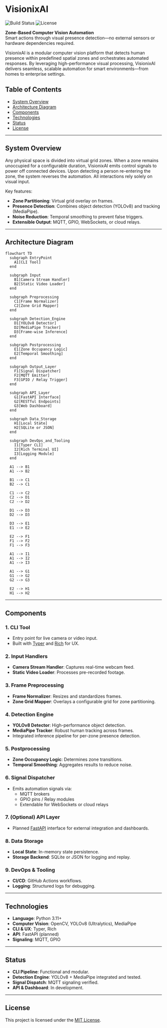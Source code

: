 # VisionixAI

![Build Status](https://img.shields.io/github/actions/workflow/status/yourusername/visionixai/ci.yml?branch=main)
![License](https://img.shields.io/github/license/yourusername/visionixai)

**Zone-Based Computer Vision Automation**  
Smart actions through visual presence detection—no external sensors or hardware dependencies required.

VisionixAI is a modular computer vision platform that detects human presence within predefined spatial zones and orchestrates automated responses. By leveraging high-performance visual processing, VisionixAI delivers seamless, scalable automation for smart environments—from homes to enterprise settings.

## Table of Contents

- [System Overview](#system-overview)
- [Architecture Diagram](#architecture-diagram)
- [Components](#components)
- [Technologies](#technologies)
- [Status](#status)
- [License](#license)

---

## System Overview

Any physical space is divided into virtual grid zones. When a zone remains unoccupied for a configurable duration, VisionixAI emits control signals to power off connected devices. Upon detecting a person re-entering the zone, the system reverses the automation. All interactions rely solely on visual input.

Key features:

- **Zone Partitioning**: Virtual grid overlay on frames.
- **Presence Detection**: Combines object detection (YOLOv8) and tracking (MediaPipe).
- **Noise Reduction**: Temporal smoothing to prevent false triggers.
- **Extensible Output**: MQTT, GPIO, WebSockets, or cloud relays.

---

## Architecture Diagram

```mermaid
flowchart TD
  subgraph EntryPoint
    A1[CLI Tool]
  end

  subgraph Input
    B1[Camera Stream Handler]
    B2[Static Video Loader]
  end

  subgraph Preprocessing
    C1[Frame Normalizer]
    C2[Zone Grid Mapper]
  end

  subgraph Detection_Engine
    D1[YOLOv8 Detector]
    D2[MediaPipe Tracker]
    D3[Frame-wise Inference]
  end

  subgraph Postprocessing
    E1[Zone Occupancy Logic]
    E2[Temporal Smoothing]
  end

  subgraph Output_Layer
    F1[Signal Dispatcher]
    F2[MQTT Emitter]
    F3[GPIO / Relay Trigger]
  end

  subgraph API_Layer
    G1[FastAPI Interface]
    G2[RESTful Endpoints]
    G3[Web Dashboard]
  end

  subgraph Data_Storage
    H1[Local State]
    H2[SQLite or JSON]
  end

  subgraph DevOps_and_Tooling
    I1[Typer CLI]
    I2[Rich Terminal UI]
    I3[Logging Module]
  end

  A1 --> B1
  A1 --> B2

  B1 --> C1
  B2 --> C1

  C1 --> C2
  C2 --> D1
  C2 --> D2

  D1 --> D3
  D2 --> D3

  D3 --> E1
  E1 --> E2

  E2 --> F1
  F1 --> F2
  F1 --> F3

  A1 --> I1
  A1 --> I2
  A1 --> I3

  A1 --> G1
  G1 --> G2
  G2 --> G3

  E2 --> H1
  H1 --> H2
```  

---

## Components

### 1. CLI Tool
- Entry point for live camera or video input.
- Built with [Typer](https://typer.tiangolo.com) and [Rich](https://rich.readthedocs.io/) for UX.

### 2. Input Handlers
- **Camera Stream Handler**: Captures real-time webcam feed.
- **Static Video Loader**: Processes pre-recorded footage.

### 3. Frame Preprocessing
- **Frame Normalizer**: Resizes and standardizes frames.
- **Zone Grid Mapper**: Overlays a configurable grid for zone partitioning.

### 4. Detection Engine
- **YOLOv8 Detector**: High-performance object detection.
- **MediaPipe Tracker**: Robust human tracking across frames.
- Integrated inference pipeline for per-zone presence detection.

### 5. Postprocessing
- **Zone Occupancy Logic**: Determines zone transitions.
- **Temporal Smoothing**: Aggregates results to reduce noise.

### 6. Signal Dispatcher
- Emits automation signals via:
  - MQTT brokers
  - GPIO pins / Relay modules
  - Extendable for WebSockets or cloud relays

### 7. (Optional) API Layer
- Planned [FastAPI](https://fastapi.tiangolo.com/) interface for external integration and dashboards.

### 8. Data Storage
- **Local State**: In-memory state persistence.
- **Storage Backend**: SQLite or JSON for logging and replay.

### 9. DevOps & Tooling
- **CI/CD**: GitHub Actions workflows.
- **Logging**: Structured logs for debugging.

---

## Technologies

- **Language**: Python 3.11+
- **Computer Vision**: OpenCV, YOLOv8 (Ultralytics), MediaPipe
- **CLI & UX**: Typer, Rich
- **API**: FastAPI (planned)
- **Signaling**: MQTT, GPIO

---

## Status

- **CLI Pipeline**: Functional and modular.
- **Detection Engine**: YOLOv8 + MediaPipe integrated and tested.
- **Signal Dispatch**: MQTT signaling verified.
- **API & Dashboard**: In development.

---

## License

This project is licensed under the [MIT License](LICENSE).
